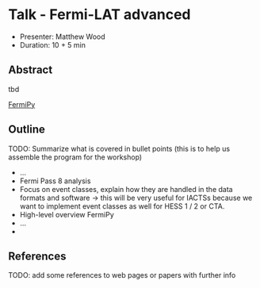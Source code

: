 # Talk - Fermi-LAT advanced

* Presenter: Matthew Wood
* Duration: 10 + 5 min

## Abstract

tbd

[FermiPy](https://github.com/fermiPy/fermipy)


## Outline

TODO: Summarize what is covered in bullet points
(this is to help us assemble the program for the workshop)

* ...
* Fermi Pass 8 analysis
* Focus on event classes, explain how they are handled in
  the data formats and software
  -> this will be very useful for IACTSs because we want to
  implement event classes as well for HESS 1 / 2 or CTA.
* High-level overview FermiPy
* ...
* 

## References

TODO: add some references to web pages or papers with further info
